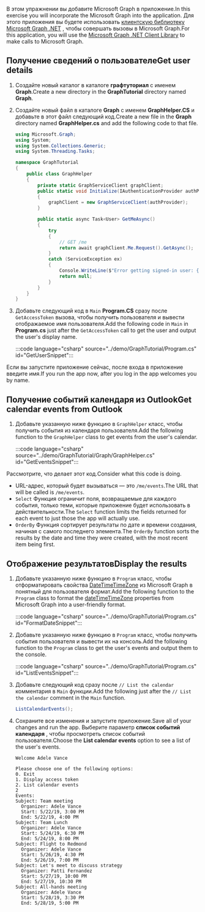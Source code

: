 <!-- markdownlint-disable MD002 MD041 -->

<span data-ttu-id="04be5-101">В этом упражнении вы добавите Microsoft Graph в приложение.</span><span class="sxs-lookup"><span data-stu-id="04be5-101">In this exercise you will incorporate the Microsoft Graph into the application.</span></span> <span data-ttu-id="04be5-102">Для этого приложения вы будете использовать [клиентскую библиотеку Microsoft Graph .NET](https://github.com/microsoftgraph/msgraph-sdk-dotnet) , чтобы совершать вызовы в Microsoft Graph.</span><span class="sxs-lookup"><span data-stu-id="04be5-102">For this application, you will use the [Microsoft Graph .NET Client Library](https://github.com/microsoftgraph/msgraph-sdk-dotnet) to make calls to Microsoft Graph.</span></span>

## <a name="get-user-details"></a><span data-ttu-id="04be5-103">Получение сведений о пользователе</span><span class="sxs-lookup"><span data-stu-id="04be5-103">Get user details</span></span>

1. <span data-ttu-id="04be5-104">Создайте новый каталог в каталоге **графтуториал** с именем **Graph**.</span><span class="sxs-lookup"><span data-stu-id="04be5-104">Create a new directory in the **GraphTutorial** directory named **Graph**.</span></span>
1. <span data-ttu-id="04be5-105">Создайте новый файл в каталоге **Graph** с именем **GraphHelper.CS** и добавьте в этот файл следующий код.</span><span class="sxs-lookup"><span data-stu-id="04be5-105">Create a new file in the **Graph** directory named **GraphHelper.cs** and add the following code to that file.</span></span>

    ```csharp
    using Microsoft.Graph;
    using System;
    using System.Collections.Generic;
    using System.Threading.Tasks;

    namespace GraphTutorial
    {
        public class GraphHelper
        {
            private static GraphServiceClient graphClient;
            public static void Initialize(IAuthenticationProvider authProvider)
            {
                graphClient = new GraphServiceClient(authProvider);
            }

            public static async Task<User> GetMeAsync()
            {
                try
                {
                    // GET /me
                    return await graphClient.Me.Request().GetAsync();
                }
                catch (ServiceException ex)
                {
                    Console.WriteLine($"Error getting signed-in user: {ex.Message}");
                    return null;
                }
            }
        }
    }
    ```

1. <span data-ttu-id="04be5-106">Добавьте следующий код в `Main` **Program.CS** сразу после `GetAccessToken` вызова, чтобы получить пользователя и вывести отображаемое имя пользователя.</span><span class="sxs-lookup"><span data-stu-id="04be5-106">Add the following code in `Main` in **Program.cs** just after the `GetAccessToken` call to get the user and output the user's display name.</span></span>

    :::code language="csharp" source="../demo/GraphTutorial/Program.cs" id="GetUserSnippet":::

<span data-ttu-id="04be5-107">Если вы запустите приложение сейчас, после входа в приложение введите имя.</span><span class="sxs-lookup"><span data-stu-id="04be5-107">If you run the app now, after you log in the app welcomes you by name.</span></span>

## <a name="get-calendar-events-from-outlook"></a><span data-ttu-id="04be5-108">Получение событий календаря из Outlook</span><span class="sxs-lookup"><span data-stu-id="04be5-108">Get calendar events from Outlook</span></span>

1. <span data-ttu-id="04be5-109">Добавьте указанную ниже функцию в `GraphHelper` класс, чтобы получить события из календаря пользователя.</span><span class="sxs-lookup"><span data-stu-id="04be5-109">Add the following function to the `GraphHelper` class to get events from the user's calendar.</span></span>

    :::code language="csharp" source="../demo/GraphTutorial/Graph/GraphHelper.cs" id="GetEventsSnippet":::

<span data-ttu-id="04be5-110">Рассмотрите, что делает этот код.</span><span class="sxs-lookup"><span data-stu-id="04be5-110">Consider what this code is doing.</span></span>

- <span data-ttu-id="04be5-111">URL-адрес, который будет вызываться — это `/me/events`.</span><span class="sxs-lookup"><span data-stu-id="04be5-111">The URL that will be called is `/me/events`.</span></span>
- <span data-ttu-id="04be5-112">`Select` Функция ограничит поля, возвращаемые для каждого события, только теми, которые приложение будет использовать в действительности.</span><span class="sxs-lookup"><span data-stu-id="04be5-112">The `Select` function limits the fields returned for each event to just those the app will actually use.</span></span>
- <span data-ttu-id="04be5-113">`OrderBy` Функция сортирует результаты по дате и времени создания, начиная с самого последнего элемента.</span><span class="sxs-lookup"><span data-stu-id="04be5-113">The `OrderBy` function sorts the results by the date and time they were created, with the most recent item being first.</span></span>

## <a name="display-the-results"></a><span data-ttu-id="04be5-114">Отображение результатов</span><span class="sxs-lookup"><span data-stu-id="04be5-114">Display the results</span></span>

1. <span data-ttu-id="04be5-115">Добавьте указанную ниже функцию в `Program` класс, чтобы отформатировать свойства [DateTimeTimeZone](/graph/api/resources/datetimetimezone?view=graph-rest-1.0) из Microsoft Graph в понятный для пользователя формат.</span><span class="sxs-lookup"><span data-stu-id="04be5-115">Add the following function to the `Program` class to format the [dateTimeTimeZone](/graph/api/resources/datetimetimezone?view=graph-rest-1.0) properties from Microsoft Graph into a user-friendly format.</span></span>

    :::code language="csharp" source="../demo/GraphTutorial/Program.cs" id="FormatDateSnippet":::

1. <span data-ttu-id="04be5-116">Добавьте указанную ниже функцию в `Program` класс, чтобы получить события пользователя и вывести их на консоль.</span><span class="sxs-lookup"><span data-stu-id="04be5-116">Add the following function to the `Program` class to get the user's events and output them to the console.</span></span>

    :::code language="csharp" source="../demo/GraphTutorial/Program.cs" id="ListEventsSnippet":::

1. <span data-ttu-id="04be5-117">Добавьте следующий код сразу после `// List the calendar` комментария в `Main` функции.</span><span class="sxs-lookup"><span data-stu-id="04be5-117">Add the following just after the `// List the calendar` comment in the `Main` function.</span></span>

    ```csharp
    ListCalendarEvents();
    ```

1. <span data-ttu-id="04be5-118">Сохраните все изменения и запустите приложение.</span><span class="sxs-lookup"><span data-stu-id="04be5-118">Save all of your changes and run the app.</span></span> <span data-ttu-id="04be5-119">Выберите параметр **список событий календаря** , чтобы просмотреть список событий пользователя.</span><span class="sxs-lookup"><span data-stu-id="04be5-119">Choose the **List calendar events** option to see a list of the user's events.</span></span>

    ```Shell
    Welcome Adele Vance

    Please choose one of the following options:
    0. Exit
    1. Display access token
    2. List calendar events
    2
    Events:
    Subject: Team meeting
      Organizer: Adele Vance
      Start: 5/22/19, 3:00 PM
      End: 5/22/19, 4:00 PM
    Subject: Team Lunch
      Organizer: Adele Vance
      Start: 5/24/19, 6:30 PM
      End: 5/24/19, 8:00 PM
    Subject: Flight to Redmond
      Organizer: Adele Vance
      Start: 5/26/19, 4:30 PM
      End: 5/26/19, 7:00 PM
    Subject: Let's meet to discuss strategy
      Organizer: Patti Fernandez
      Start: 5/27/19, 10:00 PM
      End: 5/27/19, 10:30 PM
    Subject: All-hands meeting
      Organizer: Adele Vance
      Start: 5/28/19, 3:30 PM
      End: 5/28/19, 5:00 PM
    ```
